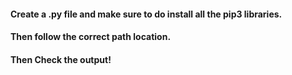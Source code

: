 #### Create a .py file and make sure to do install all the pip3 libraries.
#### Then follow the correct path location.
#### Then Check the output!
